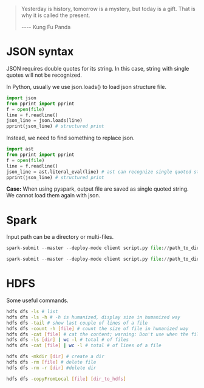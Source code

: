> Yesterday is history, tomorrow is a mystery, but today is a gift. That is why it is called the  present.
>
> ---- Kung Fu Panda



# JSON syntax

JSON requires double quotes for its string. In this case, string with single quotes will not be recognized.

In Python, usually we use json.loads() to load json structure file.

```python
import json
from pprint import pprint
f = open(file)
line = f.readline()
json_line = json.loads(line)
pprint(json_line) # structured print
```

Instead, we need to find something to replace json.

```python
import ast
from pprint import pprint
f = open(file)
line = f.readline()
json_line = ast.literal_eval(line) # ast can recognize single quoted string
pprint(json_line) # structured print
```



**Case:** When using pyspark, output file are saved as single quoted string. We cannot load them again with json.



# Spark

Input path can be a directory or multi-files.

```python
spark-submit --master --deploy-mode client script.py file://path_to_dir/ file://path_to_output

spark-submit --master --deploy-mode client script.py file://path_to_dir/part-000* file://path_to_output
```



# HDFS

Some useful commands.

```bash
hdfs dfs -ls # list
hdfs dfs -ls -h # -h is humanized, display size in humanized way
hdfs dfs -tail # show last couple of lines of a file
hdfs dfs -count -h [file] # count the size of file in humanized way
hdfs dfs -cat [file] # cat the content; warning: Don't use when the file is large
hdfs dfs -ls [dir] | wc -l # total # of files
hdfs dfs -cat [file] | wc -l # total # of lines of a file

hdfs dfs -mkdir [dir] # create a dir
hdfs dfs -rm [file] # delete file
hdfs dfs -rm -r [dir] #delete dir

hdfs dfs -copyFromLocal [file] [dir_to_hdfs]
```

